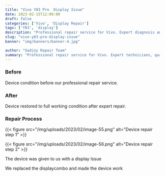 ```yaml
---
title: "Vivo Y83 Pro  Display Issue"
date: 2023-02-15T12:09:00
draft: false
categories: ['Vivo', 'Display Repair']
tags: ['Y83', 'display']
description: "Professional repair service for Vivo. Expert diagnosis and quality repairs in Bangalore."
slug: "vivo-y83-pro-display-issue"
banner: "img/banners/banner-4.jpg"

author: "Gadjoy Repair Team"
summary: "Professional repair service for Vivo. Expert technicians, quality parts, warranty included."
---
```



### Before

Device condition before our professional repair service.

### After

Device restored to full working condition after expert repair.

### Repair Process

{{< figure src="/img/uploads/2023/02/image-55.png" alt="Device repair step 1" >}}

{{< figure src="/img/uploads/2023/02/image-56.png" alt="Device repair step 2" >}}


The device was given to us with a display Issue

We replaced the displaycombo and made the device work
